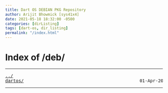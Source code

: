 ```yaml
---
title: Dart OS DEBIAN PKG Repository
author: Arijit Bhowmick [sys41x4]
date: 2021-05-18 18:32:00 -0500
categories: [dirListing]
tags: [dart-os, dir_listing]
permalink: "/index.html"
---
```


<html>
<head><title>Index of /deb/</title></head>
<body>
<h1>Index of /deb/</h1><hr><pre><a href="../">../</a>
<a href="dartos/">dartos/</a>                                            01-Apr-2023 09:47                   -
</pre><hr></body>
</html>
